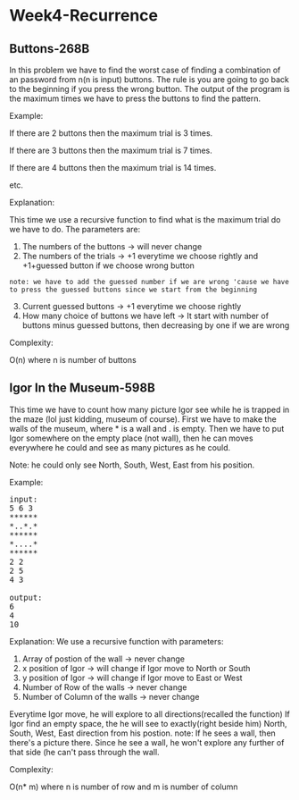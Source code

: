   # Week4-Recurrence

## Buttons-268B

In this problem we have to find the worst case of finding a combination of an password from n(n is input) buttons. 
The rule is you are going to go back to the beginning if you press the wrong button.
The output of the program is the maximum times we have to press the buttons to find the pattern.

Example:

If there are 2 buttons then the maximum trial is 3 times.

If there are 3 buttons then the maximum trial is 7 times.

If there are 4 buttons then the maximum trial is 14 times.

etc.

Explanation:

This time we use a recursive function to find what is the maximum trial do we have to do.
The parameters are:
  1. The numbers of the buttons -> will never change
  2. The numbers of the trials -> +1 everytime we choose rightly and +1+guessed button if we choose wrong button
    
    note: we have to add the guessed number if we are wrong 'cause we have to press the guessed buttons since we start from the beginning
  3. Current guessed buttons -> +1 everytime we choose rightly
  4. How many choice of buttons we have left -> It start with number of buttons minus guessed buttons, then decreasing by one if we are wrong

Complexity:

O(n) where n is number of buttons

## Igor In the Museum-598B

This time we have to count how many picture Igor see while he is trapped in the maze (lol just kidding, museum of course).
First we have to make the walls of the museum, where * is a wall and . is empty. 
Then we have to put Igor somewhere on the empty place (not wall), then he can moves everywhere he could and see as many pictures as he could.

Note: he could only see North, South, West, East from his position.

Example:

<pre>
input:
5 6 3
******
*..*.*
******
*....*
******
2 2
2 5
4 3

output:
6
4
10
</pre>

Explanation:
We use a recursive function with parameters:
  1. Array of postion of the wall -> never change
  2. x position of Igor -> will change if Igor move to North or South
  3. y position of Igor -> will change if Igor move to East or West
  4. Number of Row of the walls -> never change
  5. Number of Column of the walls -> never change

Everytime Igor move, he will explore to all directions(recalled the function)
If Igor find an empty space, the he will see to exactly(right beside him) North, South, West, East direction from his postion.
  note: If he sees a wall, then there's a picture there. Since he see a wall, he won't explore any further of that side (he can't pass through the wall.

Complexity:

O(n* m) where n is number of row and m is number of column
